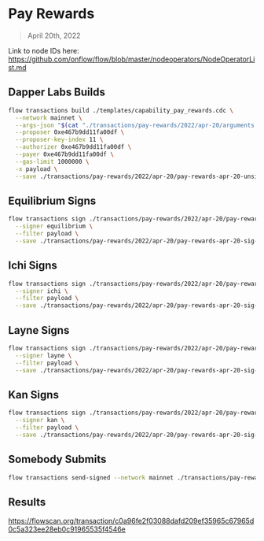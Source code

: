 # Pay Rewards
> April 20th, 2022

Link to node IDs here: https://github.com/onflow/flow/blob/master/nodeoperators/NodeOperatorList.md

## Dapper Labs Builds

```sh
flow transactions build ./templates/capability_pay_rewards.cdc \
  --network mainnet \
  --args-json "$(cat "./transactions/pay-rewards/2022/apr-20/arguments.json")" \
  --proposer 0xe467b9dd11fa00df \
  --proposer-key-index 11 \
  --authorizer 0xe467b9dd11fa00df \
  --payer 0xe467b9dd11fa00df \
  --gas-limit 1000000 \
  -x payload \
  --save ./transactions/pay-rewards/2022/apr-20/pay-rewards-apr-20-unsigned.rlp
```

## Equilibrium Signs

```sh
flow transactions sign ./transactions/pay-rewards/2022/apr-20/pay-rewards-apr-20-unsigned.rlp \
  --signer equilibrium \
  --filter payload \
  --save ./transactions/pay-rewards/2022/apr-20/pay-rewards-apr-20-sig-1.rlp
```

## Ichi Signs

```sh
flow transactions sign ./transactions/pay-rewards/2022/apr-20/pay-rewards-apr-20-sig-1.rlp \
  --signer ichi \
  --filter payload \
  --save ./transactions/pay-rewards/2022/apr-20/pay-rewards-apr-20-sig-2.rlp
```

## Layne Signs

```sh
flow transactions sign ./transactions/pay-rewards/2022/apr-20/pay-rewards-apr-20-sig-2.rlp \
  --signer layne \
  --filter payload \
  --save ./transactions/pay-rewards/2022/apr-20/pay-rewards-apr-20-sig-3.rlp
```

## Kan Signs

```sh
flow transactions sign ./transactions/pay-rewards/2022/apr-20/pay-rewards-apr-20-sig-3.rlp \
  --signer kan \
  --filter payload \
  --save ./transactions/pay-rewards/2022/apr-20/pay-rewards-apr-20-sig-complete.rlp
```

## Somebody Submits

```sh
flow transactions send-signed --network mainnet ./transactions/pay-rewards/2022/apr-20/pay-rewards-apr-20-sig-complete.rlp
```

## Results

https://flowscan.org/transaction/c0a96fe2f03088dafd209ef35965c67965d0c5a323ee28eb0c91965535f4546e
